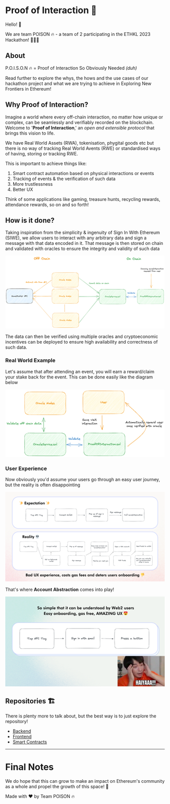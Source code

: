 # Proof of Interaction 📍

Hello! 👋

We are team POISON 🔥 - a team of 2 participating in the ETHKL 2023 Hackathon! 💪🇲🇾

## About

P.O.I.S.O.N 🔥 = Proof of Interaction So Obviously Needed _(duh)_

Read further to explore the whys, the hows and the use cases of our hackathon project and what we are trying to achieve in Exploring New Frontiers in Ethereum!

## Why Proof of Interaction?

Imagine a world where every off-chain interaction, no matter how unique or complex, can be seamlessly and verifiably recorded on the blockchain. Welcome to '**Proof of Interaction**,' an _open and extensible protocol_ that brings this vision to life.

We have Real World Assets (RWA), tokenisation, phygital goods etc but there is no way of tracking Real World Avents (RWE) or standardised ways of having, storing or tracking RWE.

This is important to achieve things like:

1. Smart contract automation based on physical interactions or events
2. Tracking of events & the verification of such data
3. More trustlessness
4. Better UX

Think of some applications like gaming, treasure hunts, recycling rewards, attendance rewards, so on and so forth!

## How is it done?

Taking inspiration from the simplicity & ingenuity of Sign In With Ethereum (SIWE), we allow users to interact with any arbitrary data and sign a message with that data encoded in it. That message is then stored on chain and validated with oracles to ensure the integrity and validity of such data

<img src="./assets/Data flow diagram.png" alt="Data flow" />

The data can then be verified using multiple oracles and cryptoeconomic incentives can be deployed to ensure high availability and correctness of such data.

### Real World Example

Let's assume that after attending an event, you will earn a reward/claim your stake back for the event. This can be done easily like the diagram below

<img src="./assets/Real world example.png" alt="Real world example" />

### User Experience

Now obviously you'd assume your users go through an easy user journey, but the reality is often disappointing

<img src="./assets/Bad UX.png" alt="Bad UX" />

That's where **Account Abstraction** comes into play!

<img src="./assets/Good UX.png" alt="Good UX" />

## Repositories 🏗

There is plenty more to talk about, but the best way is to just explore the repository!

- [Backend](./backend/)
- [Frontend](./frontend/)
- [Smart Contracts](./smart-contracts/)

---

# Final Notes

We do hope that this can grow to make an impact on Ethereum's community as a whole and propel the growth of this space! 🚀

Made with ❤️ by Team POISON 🔥
